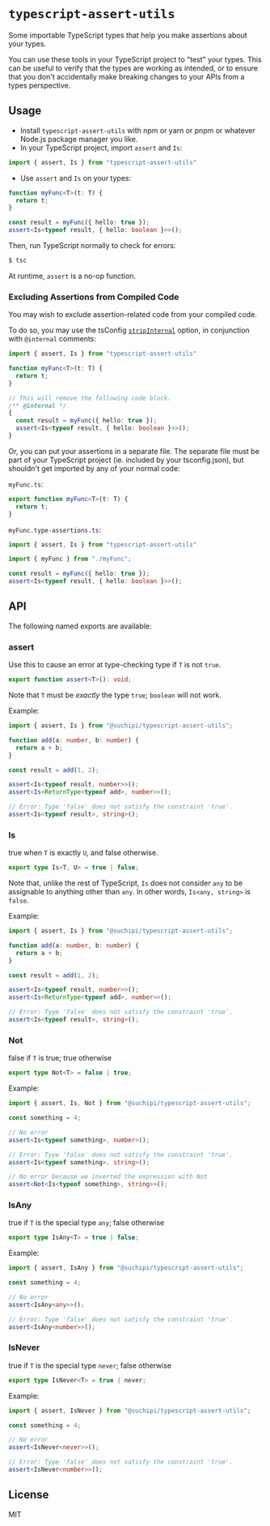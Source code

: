 # `typescript-assert-utils`

Some importable TypeScript types that help you make assertions about your types.

You can use these tools in your TypeScript project to "test" your types. This can be useful to verify that the types are working as intended, or to ensure that you don't accidentally make breaking changes to your APIs from a types perspective.

## Usage

- Install `typescript-assert-utils` with npm or yarn or pnpm or whatever Node.js package manager you like.
- In your TypeScript project, import `assert` and `Is`:

```ts
import { assert, Is } from "typescript-assert-utils"
```

- Use `assert` and `Is` on your types:

```ts
function myFunc<T>(t: T) {
  return t;
}

const result = myFunc({ hello: true });
assert<Is<typeof result, { hello: boolean }>>();
```

Then, run TypeScript normally to check for errors:

```sh
$ tsc
```

At runtime, `assert` is a no-op function.

### Excluding Assertions from Compiled Code

You may wish to exclude assertion-related code from your compiled code.

To do so, you may use the tsConfig [`stripInternal`](https://www.typescriptlang.org/tsconfig#stripInternal) option, in conjunction with `@internal` comments:
```ts
import { assert, Is } from "typescript-assert-utils"

function myFunc<T>(t: T) {
  return t;
}

// This will remove the following code block.
/** @internal */
{
  const result = myFunc({ hello: true });
  assert<Is<typeof result, { hello: boolean }>>();
}
```

Or, you can put your assertions in a separate file. The separate file must be part of your TypeScript project (ie. included by your tsconfig.json), but shouldn't get imported by any of your normal code:

`myFunc.ts`:
```ts
export function myFunc<T>(t: T) {
  return t;
}
```

`myFunc.type-assertions.ts`:
```ts
import { assert, Is } from "typescript-assert-utils"

import { myFunc } from "./myFunc";

const result = myFunc({ hello: true });
assert<Is<typeof result, { hello: boolean }>>();
```

## API

The following named exports are available:

### assert

Use this to cause an error at type-checking type if `T` is not `true`.

```ts
export function assert<T>(): void;
```

Note that `T` must be *exactly* the type `true`; `boolean` will not work.

Example:

```ts
import { assert, Is } from "@suchipi/typescript-assert-utils";

function add(a: number, b: number) {
  return a + b;
}

const result = add(1, 2);

assert<Is<typeof result, number>>();
assert<Is<ReturnType<typeof add>, number>>();

// Error: Type 'false' does not satisfy the constraint 'true'.
assert<Is<typeof result>, string>();
```

### Is

true when `T` is exactly `U`, and false otherwise.

```ts
export type Is<T, U> = true | false;
```

Note that, unlike the rest of TypeScript, `Is` does not consider `any` to be assignable to anything other than `any`. In other words, `Is<any, string>` is `false`.

Example:

```ts
import { assert, Is } from "@suchipi/typescript-assert-utils";

function add(a: number, b: number) {
  return a + b;
}

const result = add(1, 2);

assert<Is<typeof result, number>>();
assert<Is<ReturnType<typeof add>, number>>();

// Error: Type 'false' does not satisfy the constraint 'true'.
assert<Is<typeof result>, string>();
```

### Not

false if `T` is true; true otherwise

```ts
export type Not<T> = false | true;
```

Example:

```ts
import { assert, Is, Not } from "@suchipi/typescript-assert-utils";

const something = 4;

// No error
assert<Is<typeof something>, number>();

// Error: Type 'false' does not satisfy the constraint 'true'.
assert<Is<typeof something>, string>();

// No error because we inverted the expression with Not
assert<Not<Is<typeof something>, string>>();
```

### IsAny

true if `T` is the special type `any`; false otherwise

```ts
export type IsAny<T> = true | false;
```

Example:

```ts
import { assert, IsAny } from "@suchipi/typescript-assert-utils";

const something = 4;

// No error
assert<IsAny<any>>();

// Error: Type 'false' does not satisfy the constraint 'true'.
assert<IsAny<number>>();
```

### IsNever

true if `T` is the special type `never`; false otherwise

```ts
export type IsNever<T> = true | never;
```

Example:

```ts
import { assert, IsNever } from "@suchipi/typescript-assert-utils";

const something = 4;

// No error
assert<IsNever<never>>();

// Error: Type 'false' does not satisfy the constraint 'true'.
assert<IsNever<number>>();
```

## License

MIT
